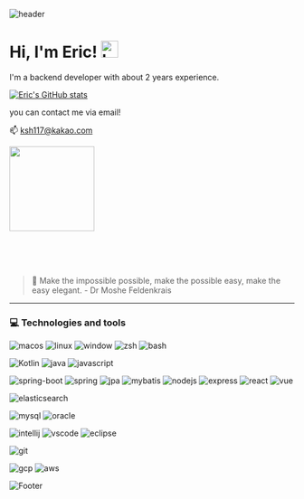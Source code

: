 ![header](https://capsule-render.vercel.app/api?type=waving&color=F8E2CF&height=300&section=header&text=Eric's%20Github&fontSize=90&animation=fadeIn&fontAlignY=38&desc=I%20wish%20you%20a%20nice%20day🤞&descAlignY=51&descAlign=62)

# Hi, I'm Eric! <img src="https://raw.githubusercontent.com/bygui86/bygui86/master/images/hand.gif" width="30px" alt="hand"></h2>
I'm a backend developer with about 2 years experience.

[![Eric's GitHub stats](https://github-readme-stats.vercel.app/api?username=Eric0117)](https://github.com/Eric0117)

you can contact me via email! 

📫 ksh117@kakao.com

<img src="https://github.com/Eric0117/erickor/assets/79642391/561c502c-cfda-4a21-adc8-73105c9e7d19"  width="150" height="150"/>

<br/><br/><br/>
> 🎈 Make the impossible possible, make the possible easy, make the easy elegant. - Dr Moshe Feldenkrais
- - -

### 💻 Technologies and tools

![macos](https://img.shields.io/badge/OS-MacOS-informational?style=flat&logo=Apple&logoColor=white&color=yellow)
![linux](https://img.shields.io/badge/OS-Linux-informational?style=flat&logo=linux&logoColor=white&color=yellow)
![window](https://img.shields.io/badge/OS-Windows-informational?style=flat&logo=Windows&logoColor=white&color=yellow)
![zsh](https://img.shields.io/badge/Shell-zsh-informational?style=flat&logo=gnu-bash&logoColor=white&color=yellow)
![bash](https://img.shields.io/badge/Shell-bash-informational?style=flat&logo=gnu-bash&logoColor=white&color=yellow)

![Kotlin](https://img.shields.io/badge/Language-Kotlin-informational?style=flat&logo=Kotlin&logoColor=white&color=#7F52FF)
![java](https://img.shields.io/badge/Language-Java-informational?style=flat&logo=Java&logoColor=white&color=orange)
![javascript](https://img.shields.io/badge/Language-JavaScript-informational?style=flat&logo=JavaScript&logoColor=white&color=orange)

![spring-boot](https://img.shields.io/badge/Framework-Spring_Boot-informational?style=flat&logo=SpringBoot&logoColor=white&color=blueviolet)
![spring](https://img.shields.io/badge/Framework-Spring-informational?style=flat&logo=Spring&logoColor=white&color=blueviolet)
![jpa](https://img.shields.io/badge/Spring_Data_JPA-informational?style=flat&color=1B365D)
![mybatis](https://img.shields.io/badge/Spring_MyBatis-informational?style=flat&color=1B365D)
![nodejs](https://img.shields.io/badge/Framework-Node.js-informational?style=flat&logo=Node.js&logoColor=white&color=blueviolet)
![express](https://img.shields.io/badge/Express-informational?style=flat&color=1B365D)
![react](https://img.shields.io/badge/Framework-React-informational?style=flat&logo=React&logoColor=white&color=blueviolet)
![vue](https://img.shields.io/badge/Framework-VueJS-informational?style=flat&logo=Vue.js&logoColor=white&color=blueviolet)

![elasticsearch](https://img.shields.io/badge/Data-ElasticSearch-informational?style=flat&logo=ElasticSearch&logoColor=white&color=ff9a00)

![mysql](https://img.shields.io/badge/DB-MySQL-informational?style=flat&logo=MySQL&logoColor=white&color=2bbc8a)
![oracle](https://img.shields.io/badge/DB-Oracle-informational?style=flat&logo=Oracle&logoColor=white&color=2bbc8a)

![intellij](https://img.shields.io/badge/IDE-intellij-informational?style=flat&logo=IntellijIDEA&logoColor=white&color=blue)
![vscode](https://img.shields.io/badge/IDE-VSCode-informational?style=flat&logo=VisualStudioCode&logoColor=white&color=blue)
![eclipse](https://img.shields.io/badge/IDE-Eclipse-informational?style=flat&logo=EclipseIDE&logoColor=white&color=blue)

![git](https://img.shields.io/badge/Tool-Git-informational?style=flat&logo=Git&logoColor=white&color=red)

![gcp](https://img.shields.io/badge/Cloud-GoogleCloud-informational?style=flat&logo=googlecloud&logoColor=white&color=blue)
![aws](https://img.shields.io/badge/Cloud-AWS-informational?style=flat&logo=amazonaws&logoColor=white&color=brightgreen)


![Footer](https://capsule-render.vercel.app/api?type=waving&color=F8E2CF&height=200&section=footer&text=Thanks%20for%20watching!👍&fontSize=50&fontAlignY=70)
